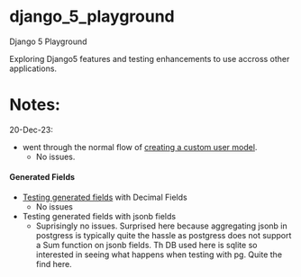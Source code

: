 # django_5_playground
Django 5 Playground

Exploring Django5 features and testing enhancements to use accross other applications.

# Notes:
20-Dec-23:
 - went through the normal flow of [creating a custom user model](https://testdriven.io/blog/django-custom-user-model/). 
   - No issues.

#### Generated Fields
 - [Testing generated fields](https://www.paulox.net/2023/11/07/database-generated-columns-part-1-django-and-sqlite/) with Decimal Fields
   - No issues
 - Testing generated fields with jsonb fields
   - Suprisingly no issues. Surprised here because aggregating jsonb in postgress is typically quite the hassle as postgress does not support a Sum function on jsonb fields. Th DB used here is sqlite so interested in seeing what happens when testing with pg. Quite the find here.
